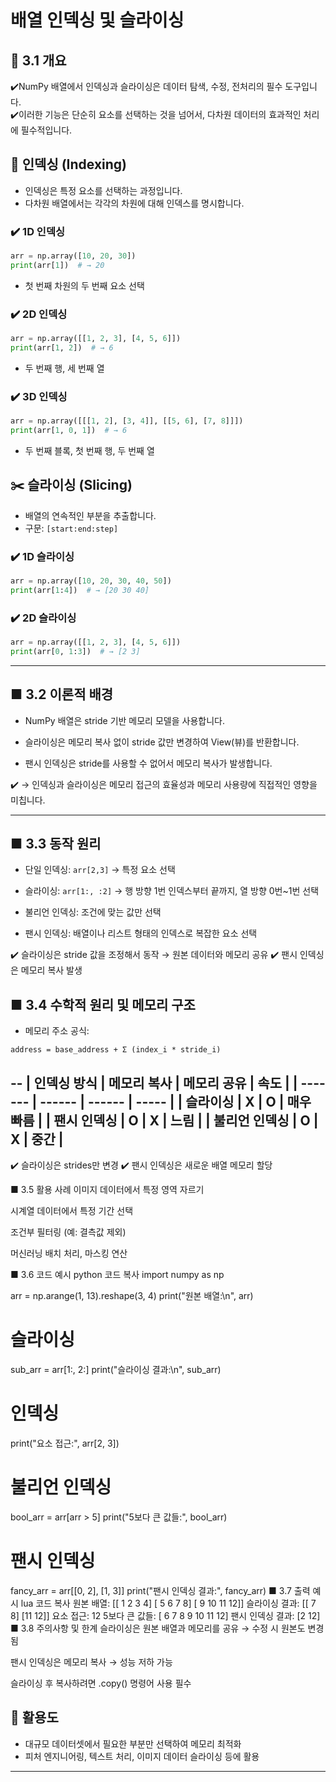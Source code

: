 # 배열 인덱싱 및 슬라이싱

## 📌 3.1 개요
✔️NumPy 배열에서 인덱싱과 슬라이싱은 데이터 탐색, 수정, 전처리의 필수 도구입니다.  
✔️이러한 기능은 단순히 요소를 선택하는 것을 넘어서, 다차원 데이터의 효과적인 처리에 필수적입니다.

## 🔎 인덱싱 (Indexing)
- 인덱싱은 특정 요소를 선택하는 과정입니다.
- 다차원 배열에서는 각각의 차원에 대해 인덱스를 명시합니다.

### ✔️ 1D 인덱싱
```python
arr = np.array([10, 20, 30])
print(arr[1])  # → 20
```
- 첫 번째 차원의 두 번째 요소 선택

### ✔️ 2D 인덱싱
```python
arr = np.array([[1, 2, 3], [4, 5, 6]])
print(arr[1, 2])  # → 6
```
- 두 번째 행, 세 번째 열

### ✔️ 3D 인덱싱
```python
arr = np.array([[[1, 2], [3, 4]], [[5, 6], [7, 8]]])
print(arr[1, 0, 1])  # → 6
```
- 두 번째 블록, 첫 번째 행, 두 번째 열

## ✂️ 슬라이싱 (Slicing)
- 배열의 연속적인 부분을 추출합니다.
- 구문: `[start:end:step]`

### ✔️ 1D 슬라이싱
```python
arr = np.array([10, 20, 30, 40, 50])
print(arr[1:4])  # → [20 30 40]
```

### ✔️ 2D 슬라이싱
```python
arr = np.array([[1, 2, 3], [4, 5, 6]])
print(arr[0, 1:3])  # → [2 3]
```

---

## ■ 3.2 이론적 배경
-  NumPy 배열은 stride 기반 메모리 모델을 사용합니다.

-  슬라이싱은 메모리 복사 없이 stride 값만 변경하여 View(뷰)를 반환합니다.

-  팬시 인덱싱은 stride를 사용할 수 없어서 메모리 복사가 발생합니다.

✔️ → 인덱싱과 슬라이싱은 메모리 접근의 효율성과 메모리 사용량에 직접적인 영향을 미칩니다.  

---  

## ■ 3.3 동작 원리
-  단일 인덱싱: ```arr[2,3]``` → 특정 요소 선택

-  슬라이싱: ```arr[1:, :2]``` → 행 방향 1번 인덱스부터 끝까지, 열 방향 0번~1번 선택

-  불리언 인덱싱: 조건에 맞는 값만 선택

-  팬시 인덱싱: 배열이나 리스트 형태의 인덱스로 복잡한 요소 선택

✔️ 슬라이싱은 stride 값을 조정해서 동작 → 원본 데이터와 메모리 공유
✔️ 팬시 인덱싱은 메모리 복사 발생

## ■ 3.4 수학적 원리 및 메모리 구조

-  메모리 주소 공식:
  
```
address = base_address + Σ (index_i * stride_i)
```
--
| 인덱싱 방식  | 메모리 복사 | 메모리 공유 | 속도    |
| ------- | ------ | ------ | ----- |
| 슬라이싱    | X      | O      | 매우 빠름 |
| 팬시 인덱싱  | O      | X      | 느림    |
| 불리언 인덱싱 | O      | X      | 중간    |
--  

✔️ 슬라이싱은 strides만 변경
✔️ 팬시 인덱싱은 새로운 배열 메모리 할당

■ 3.5 활용 사례
이미지 데이터에서 특정 영역 자르기

시계열 데이터에서 특정 기간 선택

조건부 필터링 (예: 결측값 제외)

머신러닝 배치 처리, 마스킹 연산

■ 3.6 코드 예시
python
코드 복사
import numpy as np

arr = np.arange(1, 13).reshape(3, 4)
print("원본 배열:\n", arr)

# 슬라이싱
sub_arr = arr[1:, 2:]
print("슬라이싱 결과:\n", sub_arr)

# 인덱싱
print("요소 접근:", arr[2, 3])

# 불리언 인덱싱
bool_arr = arr[arr > 5]
print("5보다 큰 값들:", bool_arr)

# 팬시 인덱싱
fancy_arr = arr[[0, 2], [1, 3]]
print("팬시 인덱싱 결과:", fancy_arr)
■ 3.7 출력 예시
lua
코드 복사
원본 배열:
 [[ 1  2  3  4]
  [ 5  6  7  8]
  [ 9 10 11 12]]
슬라이싱 결과:
 [[ 7  8]
  [11 12]]
요소 접근: 12
5보다 큰 값들: [ 6  7  8  9 10 11 12]
팬시 인덱싱 결과: [2 12]
■ 3.8 주의사항 및 한계
슬라이싱은 원본 배열과 메모리를 공유 → 수정 시 원본도 변경됨

팬시 인덱싱은 메모리 복사 → 성능 저하 가능

슬라이싱 후 복사하려면 .copy() 명령어 사용 필수



## 🚀 활용도
- 대규모 데이터셋에서 필요한 부분만 선택하여 메모리 최적화
- 피처 엔지니어링, 텍스트 처리, 이미지 데이터 슬라이싱 등에 활용

---
